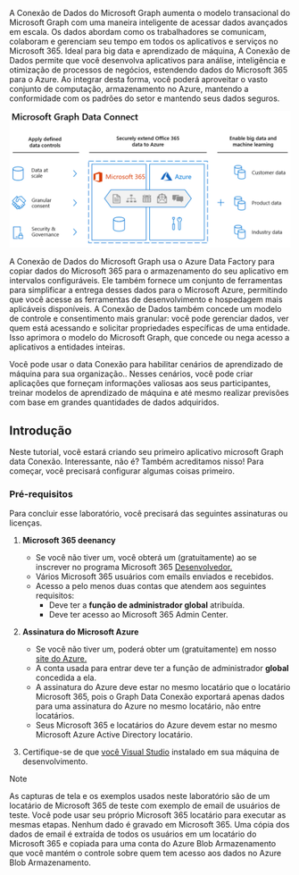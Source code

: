 <!-- markdownlint-disable MD002 MD041 -->

A Conexão de Dados do Microsoft Graph aumenta o modelo transacional do Microsoft Graph com uma maneira inteligente de acessar dados avançados em escala. Os dados abordam como os trabalhadores se comunicam, colaboram e gerenciam seu tempo em todos os aplicativos e serviços no Microsoft 365. Ideal para big data e aprendizado de máquina, A Conexão de Dados permite que você desenvolva aplicativos para análise, inteligência e otimização de processos de negócios, estendendo dados do Microsoft 365 para o Azure. Ao integrar desta forma, você poderá aproveitar o vasto conjunto de computação, armazenamento no Azure, mantendo a conformidade com os padrões do setor e mantendo seus dados seguros.

![Esta imagem explica os controles de dados aplicados entre Microsoft 365 dados na nuvem do Azure, bem como os dados de saída.](images/data-connect-mgdc-capabilities.png)

A Conexão de Dados do Microsoft Graph usa o Azure Data Factory para copiar dados do Microsoft 365 para o armazenamento do seu aplicativo em intervalos configuráveis. Ele também fornece um conjunto de ferramentas para simplificar a entrega desses dados para o Microsoft Azure, permitindo que você acesse as ferramentas de desenvolvimento e hospedagem mais aplicáveis disponíveis. A Conexão de Dados também concede um modelo de controle e consentimento mais granular: você pode gerenciar dados, ver quem está acessando e solicitar propriedades específicas de uma entidade. Isso aprimora o modelo do Microsoft Graph, que concede ou nega acesso a aplicativos a entidades inteiras.

Você pode usar o data Conexão para habilitar cenários de aprendizado de máquina para sua organização.. Nesses cenários, você pode criar aplicações que forneçam informações valiosas aos seus participantes, treinar modelos de aprendizado de máquina e até mesmo realizar previsões com base em grandes quantidades de dados adquiridos.

## <a name="get-started"></a>Introdução

Neste tutorial, você estará criando seu primeiro aplicativo microsoft Graph data Conexão. Interessante, não é? Também acreditamos nisso! Para começar, você precisará configurar algumas coisas primeiro.

### <a name="prerequisites"></a>Pré-requisitos

Para concluir esse laboratório, você precisará das seguintes assinaturas ou licenças.

1. **Microsoft 365 deenancy**
  
   - Se você não tiver um, você obterá um (gratuitamente) ao se inscrever no programa Microsoft 365 [Desenvolvedor.](https://developer.microsoft.com/microsoft-365/dev-program)
   - Vários Microsoft 365 usuários com emails enviados e recebidos.
   - Acesso a pelo menos duas contas que atendem aos seguintes requisitos:
      - Deve ter a **função de administrador global** atribuída.
      - Deve ter acesso ao Microsoft 365 Admin Center.

1. **Assinatura do Microsoft Azure**
  
   - Se você não tiver um, poderá obter um (gratuitamente) em nosso [site do Azure.](https://azure.microsoft.com/free/)
   - A conta usada para entrar deve ter a função de administrador **global** concedida a ela.
   - A assinatura do Azure deve estar no mesmo locatário que o locatário Microsoft 365, pois o Graph Data Conexão exportará apenas dados para uma assinatura do Azure no mesmo locatário, não entre locatários.
   - Seus Microsoft 365 e locatários do Azure devem estar no mesmo Microsoft Azure Active Directory locatário.

1. Certifique-se de que [você Visual Studio](https://visualstudio.microsoft.com/vs/) instalado em sua máquina de desenvolvimento.

> [!NOTE]
> As capturas de tela e os exemplos usados neste laboratório são de um locatário de Microsoft 365 de teste com exemplo de email de usuários de teste. Você pode usar seu próprio Microsoft 365 locatário para executar as mesmas etapas. Nenhum dado é gravado em Microsoft 365. Uma cópia dos dados de email é extraída de todos os usuários em um locatário do Microsoft 365 e copiada para uma conta do Azure Blob Armazenamento que você mantém o controle sobre quem tem acesso aos dados no Azure Blob Armazenamento.
